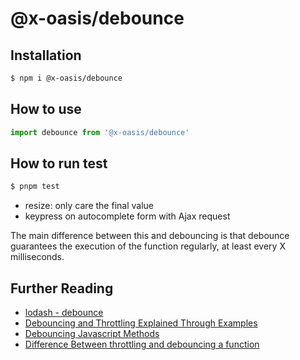 # @x-oasis/debounce

## Installation

```bash
$ npm i @x-oasis/debounce
```

## How to use

```typescript
import debounce from '@x-oasis/debounce'
```

## How to run test

```bash
$ pnpm test
```

- resize: only care the final value
- keypress on autocomplete form with Ajax request

The main difference between this and debouncing is that debounce guarantees the execution of the function regularly, at least every X milliseconds.



## Further Reading

- [lodash - debounce](https://lodash.com/docs/4.17.15#debounce)
- [Debouncing and Throttling Explained Through Examples](https://css-tricks.com/debouncing-throttling-explained-examples/)
- [Debouncing Javascript Methods](http://unscriptable.com/2009/03/20/debouncing-javascript-methods/)
- [Difference Between throttling and debouncing a function](https://stackoverflow.com/questions/25991367/difference-between-throttling-and-debouncing-a-function)